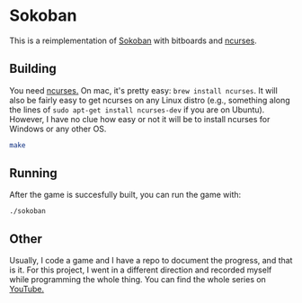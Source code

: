 # Sokoban

This is a reimplementation of [Sokoban](https://en.wikipedia.org/wiki/Sokoban) with bitboards and [ncurses](https://invisible-island.net/ncurses/).

## Building

You need [ncurses.](https://invisible-island.net/ncurses/) On mac, it's pretty easy: `brew install ncurses`. It will also be fairly easy to get ncurses on any Linux distro (e.g., something along the lines of `sudo apt-get install ncurses-dev` if you are on Ubuntu). However, I have no clue how easy or not it will be to install ncurses for Windows or any other OS.

```bash
make
```

## Running

After the game is succesfully built, you can run the game with:

```
./sokoban
```

## Other

Usually, I code a game and I have a repo to document the progress, and that is it. For this project, I went in a different direction and recorded myself while programming the whole thing. You can find the whole series on [YouTube.](https://www.youtube.com/watch?v=1qzPr5OpPOE&list=PLwaZncztKsRckZ0u3sKbwkZMtH1-ABkDR)
